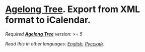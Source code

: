 # [Agelong Tree](https://genery.com/en/). Export from XML format to iCalendar.

*Required **[Agelong Tree](https://genery.com/en/)** version: >= 5*

*Read this in other languages: [English](README.md), [Русский](README.ru.md).*

